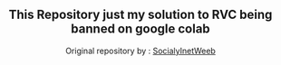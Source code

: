 <div align=center>
<H2>This Repository just my solution to RVC being banned on google colab</H2>
Original repository by : <a href = "https://github.com/SociallyIneptWeeb/AICoverGen.git"> SocialyInetWeeb

